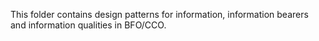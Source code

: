 This folder contains design patterns for information, information bearers and information qualities in BFO/CCO.

